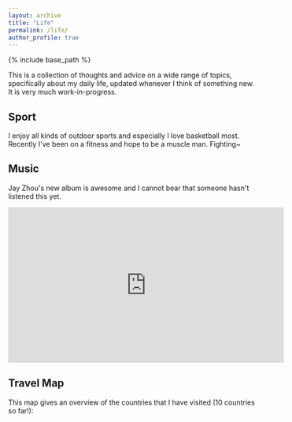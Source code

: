 ```yaml
---
layout: archive
title: "Life"
permalink: /life/
author_profile: true
---
```


{% include base_path %}

This is a collection of thoughts and advice on a wide range of topics, specifically about my daily life, updated whenever I think of something new. It is very much work-in-progress.

## Sport

I enjoy all kinds of outdoor sports and especially I love basketball most. Recently I've been on a fitness and hope to be a muscle man. Fighting~ 

## Music

Jay Zhou's new album is awesome and I cannot bear that someone hasn't listened this yet. 

<html>
<iframe width="560" height="315" src="https://www.youtube.com/embed/1emA1EFsPMM" title="YouTube video player" frameborder="0" allow="accelerometer; autoplay; clipboard-write; encrypted-media; gyroscope; picture-in-picture" allowfullscreen></iframe>
</html>

## Travel Map

This map gives an overview of the countries that I have visited (10 countries so far!):

<html>
  <link rel="stylesheet" href="/files/jquery-jvectormap-2.0.5.css" type="text/css" media="screen"/>
  <script src="/files/jquery-3.4.1.min.js"></script>
  <script src="/files/jquery-jvectormap-2.0.5.min.js"></script>
  <script src="/files/jquery-jvectormap-world-mill.js"></script>

  <div id="map" style="width: 600px; height: 400px"></div>

<script type="text/javascript" src="/files/travel_map.js"></script>

</html>